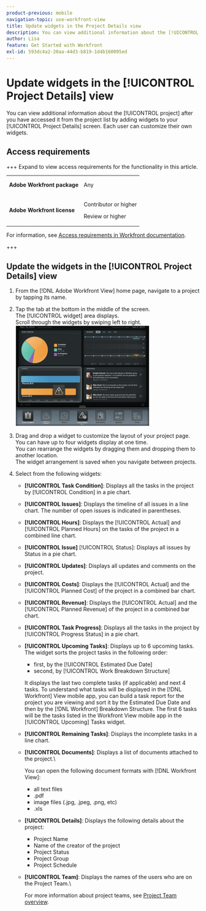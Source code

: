 ```yaml
---
product-previous: mobile
navigation-topic: use-workfront-view
title: Update widgets in the Project Details view
description: You can view additional information about the [!UICONTROL project] after you have accessed it from the project list by adding widgets to your [!UICONTROL Project Details] screen. Each user can customize their own widgets.
author: Lisa
feature: Get Started with Workfront
exl-id: 593dc4a2-20aa-44d3-b819-1d4b160095ed
---
```

# Update widgets in the [!UICONTROL Project Details] view

You can view additional information about the [!UICONTROL project] after you have accessed it from the project list by adding widgets to your [!UICONTROL Project Details] screen. Each user can customize their own widgets.

## Access requirements

+++ Expand to view access requirements for the functionality in this article.

<table style="table-layout:auto"> 
 <col> 
 </col> 
 <col> 
 </col> 
 <tbody> 
  <tr> 
   <td role="rowheader"><strong>Adobe Workfront package</strong></td> 
   <td> <p>Any</p> </td> 
  </tr> 
  <tr> 
   <td role="rowheader"><strong>Adobe Workfront license</strong></td> 
   <td> 
   <p>Contributor or higher</p>
   <p>Review or higher</p> </td> 
  </tr> 
 </tbody> 
</table>

For information, see [Access requirements in Workfront documentation](/help/quicksilver/administration-and-setup/add-users/access-levels-and-object-permissions/access-level-requirements-in-documentation.md). 

+++

## Update the widgets in the [!UICONTROL Project Details] view

1. From the [!DNL Adobe Workfront View] home page, navigate to a project by tapping its name.
1. Tap the tab at the bottom in the middle of the screen.\
   The [!UICONTROL widget] area displays.\
   Scroll through the widgets by swiping left to right.\
   ![Widgets](assets/screen-shot-2013-009-11-at-8.25.01-am-350x262.png)

1. Drag and drop a widget to customize the layout of your project page.\
   You can have up to four widgets display at one time.\
   You can rearrange the widgets by dragging them and dropping them to another location.\
   The widget arrangement is saved when you navigate between projects.

1. Select from the following widgets:

   * **[!UICONTROL Task Condition]**: Displays all the tasks in the project by [!UICONTROL Condition] in a pie chart.
   * **[!UICONTROL Issues]**: Displays the timeline of all issues in a line chart. The number of open issues is indicated in parentheses.
   * **[!UICONTROL Hours]**: Displays the [!UICONTROL Actual] and [!UICONTROL Planned Hours] on the tasks of the project in a combined line chart.
   * **[!UICONTROL Issue]** [!UICONTROL Status]: Displays all issues by Status in a pie chart.
   * **[!UICONTROL Updates]**: Displays all updates and comments on the project.
   * **[!UICONTROL Costs]**: Displays the [!UICONTROL Actual] and the [!UICONTROL Planned Cost] of the project in a combined bar chart.
   * **[!UICONTROL Revenue]**: Displays the [!UICONTROL Actual] and the [!UICONTROL Planned Revenue] of the project in a combined bar chart.
   * **[!UICONTROL Task Progress]**: Displays all the tasks in the project by [!UICONTROL Progress Status] in a pie chart.
   * **[!UICONTROL Upcoming Tasks]**: Displays up to 6 upcoming tasks. The widget sorts the project tasks in the following order:

      * first, by the [!UICONTROL Estimated Due Date]
      * second, by [!UICONTROL Work Breakdown Structure]

      It displays the last two complete tasks (if applicable) and next 4 tasks. To understand what tasks will be displayed in the [!DNL Workfront] View mobile app, you can build a task report for the project you are viewing and sort it by the Estimated Due Date and then by the [!DNL Workfront] Breakdown Structure. The first 6 tasks will be the tasks listed in the Workfront View mobile app in the [!UICONTROL Upcoming] Tasks widget.

   * **[!UICONTROL Remaining Tasks]**: Displays the incomplete tasks in a line chart.
   * **[!UICONTROL Documents]**: Displays a list of documents attached to the project.\

      You can open the following document formats with [!DNL Workfront View]:

      * all text files
      * .pdf
      * image files (.jpg, .jpeg, .png, etc)
      * .xls
   * **[!UICONTROL Details]**: Displays the following details about the project:

      * Project Name
      * Name of the creator of the project
      * Project Status
      * Project Group
      * Project Schedule
   * **[!UICONTROL Team]**: Displays the names of the users who are on the Project Team.\

      For more information about project teams, see [Project Team overview](../../../manage-work/projects/planning-a-project/project-team-overview.md).
